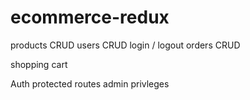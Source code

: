 # ecommerce-redux

products
  CRUD
users
  CRUD
  login / logout
orders
  CRUD

shopping cart

Auth
  protected routes
  admin privleges
